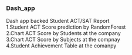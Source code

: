 ### Dash_app
Dash app backed
Student ACT/SAT Report
<br> 1.Student ACT Score prediction by RandomForest
<br> 2.Chart ACT Score by Students at the company
<br> 3.Chart ACT Score by Subjects at the compnay
<br> 4.Student Achievement Table at the comanpy
